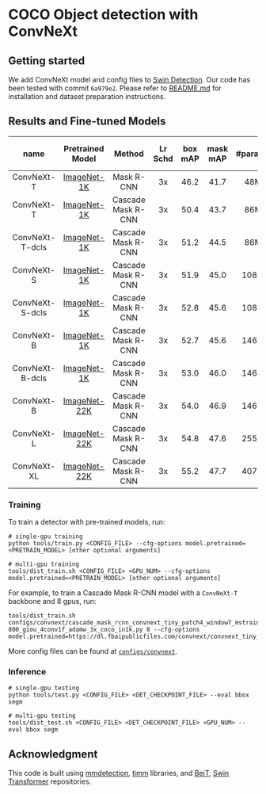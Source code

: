 # COCO Object detection with ConvNeXt

## Getting started 

We add ConvNeXt model and config files to [Swin Detection](https://github.com/SwinTransformer/Swin-Transformer-Object-Detection/tree/6a979e2164e3fb0de0ca2546545013a4d71b2f7d).
Our code has been tested with commit `6a979e2`. Please refer to [README.md](https://github.com/SwinTransformer/Swin-Transformer-Object-Detection/blob/6a979e2164e3fb0de0ca2546545013a4d71b2f7d/README.md) for installation and dataset preparation instructions.

## Results and Fine-tuned Models

| name | Pretrained Model | Method | Lr Schd | box mAP | mask mAP | #params | FLOPs | Fine-tuned Model |
|:---:|:---:|:---:|:---:| :---:|:---:|:---:|:---:| :---:|
| ConvNeXt-T | [ImageNet-1K](https://dl.fbaipublicfiles.com/convnext/convnext_tiny_1k_224.pth) | Mask R-CNN | 3x | 46.2 | 41.7 | 48M | 262G | [model](https://dl.fbaipublicfiles.com/convnext/coco/mask_rcnn_convnext_tiny_1k_3x.pth) |
| ConvNeXt-T | [ImageNet-1K](https://dl.fbaipublicfiles.com/convnext/convnext_tiny_1k_224.pth) | Cascade Mask R-CNN | 3x | 50.4 | 43.7 | 86M | 741G | [model](https://dl.fbaipublicfiles.com/convnext/coco/cascade_mask_rcnn_convnext_tiny_1k_3x.pth) |
| ConvNeXt-T-dcls | [ImageNet-1K](https://zenodo.org/record/7112021/files/convnext_dcls_tiny_1k_224_ema.pth) | Cascade Mask R-CNN | 3x | 51.2 | 44.5 | 86M | 751G | [model](https://zenodo.org/record/7112021/files/cascade_mask_rcnn_convnext_dcls_tiny_1k_3x.pth) |
| ConvNeXt-S | [ImageNet-1K](https://dl.fbaipublicfiles.com/convnext/convnext_small_1k_224.pth) | Cascade Mask R-CNN | 3x | 51.9 | 45.0 | 108M | 827G | [model](https://dl.fbaipublicfiles.com/convnext/coco/cascade_mask_rcnn_convnext_small_1k_3x.pth) |
| ConvNeXt-S-dcls | [ImageNet-1K](https://zenodo.org/record/7112021/files/convnext_dcls_small_1k_224_ema.pth) | Cascade Mask R-CNN | 3x | 52.8 | 45.6 | 108M | 844G | [model](https://zenodo.org/record/7112021/files/cascade_mask_rcnn_convnext_dcls_small_1k_3x.pth) |
| ConvNeXt-B | [ImageNet-1K](https://dl.fbaipublicfiles.com/convnext/convnext_base_1k_224.pth) | Cascade Mask R-CNN | 3x | 52.7 | 45.6 | 146M | 964G | [model](https://dl.fbaipublicfiles.com/convnext/coco/cascade_mask_rcnn_convnext_base_1k_3x.pth) |
| ConvNeXt-B-dcls | [ImageNet-1K](https://zenodo.org/record/7112021/files/convnext_dcls_base_1k_224_ema.pth) | Cascade Mask R-CNN | 3x | 53.0 | 46.0 | 146M | 987G | [model](https://zenodo.org/record/7112021/files/cascade_mask_rcnn_convnext_dcls_base_1k_3x.pth) |
| ConvNeXt-B | [ImageNet-22K](https://dl.fbaipublicfiles.com/convnext/convnext_base_22k_224.pth) | Cascade Mask R-CNN | 3x | 54.0 | 46.9 | 146M | 964G | [model](https://dl.fbaipublicfiles.com/convnext/coco/cascade_mask_rcnn_convnext_base_22k_3x.pth) |
| ConvNeXt-L | [ImageNet-22K](https://dl.fbaipublicfiles.com/convnext/convnext_large_22k_224.pth) | Cascade Mask R-CNN | 3x | 54.8 | 47.6 | 255M | 1354G | [model](https://dl.fbaipublicfiles.com/convnext/coco/cascade_mask_rcnn_convnext_large_22k_3x.pth) |
| ConvNeXt-XL | [ImageNet-22K](https://dl.fbaipublicfiles.com/convnext/convnext_xlarge_22k_224.pth) | Cascade Mask R-CNN | 3x | 55.2 | 47.7 | 407M | 1898G | [model](https://dl.fbaipublicfiles.com/convnext/coco/cascade_mask_rcnn_convnext_xlarge_22k_3x.pth) |


### Training

To train a detector with pre-trained models, run:
```
# single-gpu training
python tools/train.py <CONFIG_FILE> --cfg-options model.pretrained=<PRETRAIN_MODEL> [other optional arguments]

# multi-gpu training
tools/dist_train.sh <CONFIG_FILE> <GPU_NUM> --cfg-options model.pretrained=<PRETRAIN_MODEL> [other optional arguments] 
```
For example, to train a Cascade Mask R-CNN model with a `ConvNeXt-T` backbone and 8 gpus, run:
```
tools/dist_train.sh configs/convnext/cascade_mask_rcnn_convnext_tiny_patch4_window7_mstrain_480-800_giou_4conv1f_adamw_3x_coco_in1k.py 8 --cfg-options model.pretrained=https://dl.fbaipublicfiles.com/convnext/convnext_tiny_1k_224.pth
```

More config files can be found at [`configs/convnext`](configs/convnext).

### Inference
```
# single-gpu testing
python tools/test.py <CONFIG_FILE> <DET_CHECKPOINT_FILE> --eval bbox segm

# multi-gpu testing
tools/dist_test.sh <CONFIG_FILE> <DET_CHECKPOINT_FILE> <GPU_NUM> --eval bbox segm
```

## Acknowledgment 

This code is built using [mmdetection](https://github.com/open-mmlab/mmdetection), [timm](https://github.com/rwightman/pytorch-image-models) libraries, and [BeiT](https://github.com/microsoft/unilm/tree/f8f3df80c65eb5e5fc6d6d3c9bd3137621795d1e/beit), [Swin Transformer](https://github.com/microsoft/Swin-Transformer) repositories.
